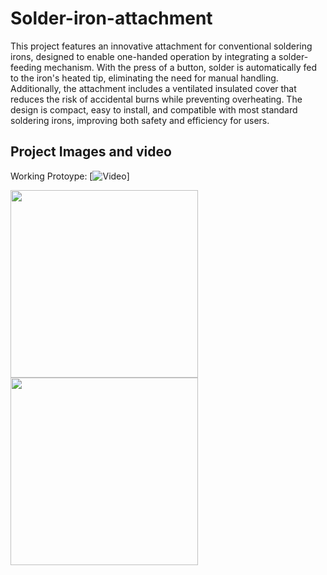 # Solder-iron-attachment

This project features an innovative attachment for conventional soldering irons, designed to enable one-handed operation by integrating a solder-feeding mechanism. With the press of a button, solder is automatically fed to the iron's heated tip, eliminating the need for manual handling. Additionally, the attachment includes a ventilated insulated cover that reduces the risk of accidental burns while preventing overheating. The design is compact, easy to install, and compatible with most standard soldering irons, improving both safety and efficiency for users.
## Project Images and video

Working Protoype: [![Video](https://drive.google.com/file/d/1owDIkz-66XmxdLnmqHnej1dyzdHDo9f6/view?usp=drive_link)]

<img src="https://github.com/user-attachments/assets/3827054f-a403-4085-a125-52d6044782ce" width="300">

<img src="https://github.com/user-attachments/assets/7e4068ee-17f8-463f-870f-f3d99371c94a" width="300">



